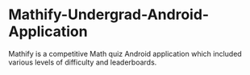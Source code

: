 # Mathify-Undergrad-Android-Application
Mathify is a competitive Math quiz Android application which included various levels of difficulty and leaderboards.

